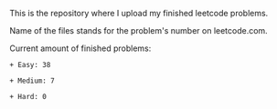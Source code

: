 This is the repository where I upload my finished leetcode problems.

Name of the files stands for the problem's number on leetcode.com.

Current amount of finished problems:

    + Easy: 38
    
    + Medium: 7
    
    + Hard: 0
